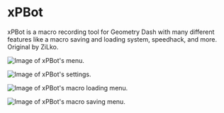 # xPBot

xPBot is a macro recording tool for Geometry Dash with many different features like a macro saving and loading system, speedhack, and more. Original by ZiLko.

![Image of xPBot's menu.](https://media.discordapp.net/attachments/1064726420632371249/1201671960841683004/20240129171944_1.jpg?ex=65caab39&is=65b83639&hm=85b2ba8ff125c563b65923893252163ea4380b7449e89f96ac97a4815bc0fb47&=&format=webp&width=809&height=455)

![Image of xPBot's settings.](https://media.discordapp.net/attachments/1064726420632371249/1202006125260832788/20240130154151_1.jpg?ex=65cbe270&is=65b96d70&hm=5c0c3b586546e8da4c273dba5bcc706cfdae16f5341ca22327945c5419c87b9f&=&format=webp&width=809&height=455)

![Image of xPBot's macro loading menu.](https://media.discordapp.net/attachments/1064726420632371249/1201671960019341423/20240129172035_1.jpg?ex=65caab39&is=65b83639&hm=de96b8c861e15ef25d356455ba72ce27e35ffdeb711d4543d309ba47fb1ffd8b&=&format=webp&width=809&height=455)

![Image of xPBot's macro saving menu.](https://media.discordapp.net/attachments/1064726420632371249/1201671959738318898/20240129172044_1.jpg?ex=65caab39&is=65b83639&hm=5156d2367ac18d62946e2c3d7564dfad8e7bc259f196393e9a13665aae156b7b&=&format=webp&width=809&height=455)
